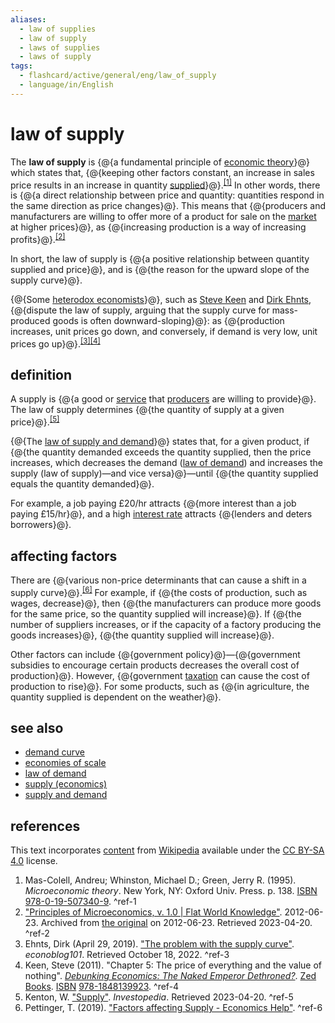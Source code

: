 ```yaml
---
aliases:
  - law of supplies
  - law of supply
  - laws of supplies
  - laws of supply
tags:
  - flashcard/active/general/eng/law_of_supply
  - language/in/English
---
```


# law of supply

The __law of supply__ is {@{a fundamental principle of [economic theory](economics.md#theory)}@} which states that, {@{keeping other factors constant, an increase in sales price results in an increase in quantity [supplied](supply%20(economics).md)}@}.<sup>[\[1\]](#^ref-1)</sup> In other words, there is {@{a direct relationship between price and quantity: quantities respond in the same direction as price changes}@}. This means that {@{producers and manufacturers are willing to offer more of a product for sale on the [market](market%20(economics).md) at higher prices}@}, as {@{increasing production is a way of increasing profits}@}.<sup>[\[2\]](#^ref-2)</sup> <!--SR:!2025-11-19,288,330!2025-11-26,294,330!2025-11-13,283,330!2026-08-07,466,310!2025-11-09,280,330-->

In short, the law of supply is {@{a positive relationship between quantity supplied and price}@}, and is {@{the reason for the upward slope of the supply curve}@}. <!--SR:!2025-11-25,293,330!2025-11-26,294,330-->

{@{Some [heterodox economists](heterodox%20economics.md)}@}, such as [Steve Keen](Steve%20Keen.md) and [Dirk Ehnts](Dirk%20Ehnts.md), {@{dispute the law of supply, arguing that the supply curve for mass-produced goods is often downward-sloping}@}: as {@{production increases, unit prices go down, and conversely, if demand is very low, unit prices go up}@}.<sup>[\[3\]](#^ref-3)</sup><sup>[\[4\]](#^ref-4)</sup> <!--SR:!2025-11-18,287,330!2025-11-25,293,330!2025-11-26,294,330-->

## definition

A supply is {@{a good or [service](service%20(economics).md) that [producers](production%20(economics).md) are willing to provide}@}. The law of supply determines {@{the quantity of supply at a given price}@}.<sup>[\[5\]](#^ref-5)</sup> <!--SR:!2025-11-25,293,330!2025-11-26,294,330-->

{@{The [law of supply and demand](supply%20and%20demand.md)}@} states that, for a given product, if {@{the quantity demanded exceeds the quantity supplied, then the price increases, which decreases the demand ([law of demand](law%20of%20demand.md)) and increases the supply (law of supply)—and vice versa}@}—until {@{the quantity supplied equals the quantity demanded}@}. <!--SR:!2025-11-17,286,330!2025-11-26,294,330!2025-11-18,287,330-->

For example, a job paying £20/hr attracts {@{more interest than a job paying £15/hr}@}, and a high [interest rate](interest%20rate.md) attracts {@{lenders and deters borrowers}@}. <!--SR:!2025-11-16,285,330!2025-11-17,286,330-->

## affecting factors

There are {@{various non-price determinants that can cause a shift in a supply curve}@}.<sup>[\[6\]](#^ref-6)</sup> For example, if {@{the costs of production, such as wages, decrease}@}, then {@{the manufacturers can produce more goods for the same price, so the quantity supplied will increase}@}. If {@{the number of suppliers increases, or if the capacity of a factory producing the goods increases}@}, {@{the quantity supplied will increase}@}. <!--SR:!2027-07-08,739,330!2025-11-19,288,330!2025-11-20,289,330!2025-11-20,289,330!2025-11-21,290,330-->

Other factors can include {@{government policy}@}—{@{government subsidies to encourage certain products decreases the overall cost of production}@}. However, {@{government [taxation](tax.md) can cause the cost of production to rise}@}. For some products, such as {@{in agriculture, the quantity supplied is dependent on the weather}@}. <!--SR:!2025-11-16,285,330!2025-11-26,294,330!2025-11-25,293,330!2025-11-25,293,330-->

## see also

- [demand curve](demand%20curve.md)
- [economies of scale](economies%20of%20scale.md)
- [law of demand](law%20of%20demand.md)
- [supply (economics)](supply%20(economics).md)
- [supply and demand](supply%20and%20demand.md)

## references

This text incorporates [content](https://en.wikipedia.org/wiki/law_of_supply) from [Wikipedia](Wikipedia.md) available under the [CC BY-SA 4.0](https://creativecommons.org/licenses/by-sa/4.0/) license.

1. Mas-Colell, Andreu; Whinston, Michael D.; Green, Jerry R. (1995). _Microeconomic theory_. New York, NY: Oxford Univ. Press. p. 138. [ISBN](ISBN.md) [978-0-19-507340-9](https://en.wikipedia.org/wiki/Special:BookSources/978-0-19-507340-9). <a id="^ref-1"></a>^ref-1
2. ["Principles of Microeconomics, v. 1.0 | Flat World Knowledge"](https://web.archive.org/web/20120623094259/https://catalog.flatworldknowledge.com/bookhub/reader/21?e=rittenberg-ch01). 2012-06-23. Archived from [the original](https://catalog.flatworldknowledge.com/bookhub/reader/21?e=rittenberg-ch01) on 2012-06-23. Retrieved 2023-04-20. <a id="^ref-2"></a>^ref-2
3. Ehnts, Dirk (April 29, 2019). ["The problem with the supply curve"](https://econoblog101.wordpress.com/2019/04/29/the-problem-with-the-supply-curve/). _econoblog101_. Retrieved October 18, 2022. <a id="^ref-3"></a>^ref-3
4. Keen, Steve (2011). "Chapter 5: The price of everything and the value of nothing". [_Debunking Economics: The Naked Emperor Dethroned?_](https://archive.org/details/debunkingeconomi0000keen). [Zed Books](Zed%20Books.md). [ISBN](ISBN.md) [978-1848139923](https://en.wikipedia.org/wiki/Special:BookSources/978-1848139923). <a id="^ref-4"></a>^ref-4
5. Kenton, W. ["Supply"](https://www.investopedia.com/terms/s/supply.asp). _Investopedia_. Retrieved 2023-04-20. <a id="^ref-5"></a>^ref-5
6. Pettinger, T. (2019). ["Factors affecting Supply - Economics Help"](https://www.economicshelp.org/microessays/equilibrium/supply/). <a id="^ref-6"></a>^ref-6
